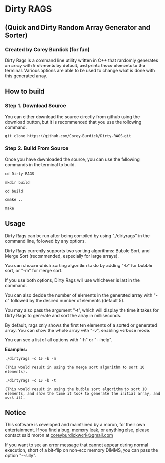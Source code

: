 # Dirty RAGS
## (Quick and Dirty Random Array Generator and Sorter)
### Created by Corey Burdick (for fun)

Dirty Rags is a command line utility written in C++ that randomly generates an array with 5 elements by default, and prints those elements
to the terminal. Various options are able to be used to change what is done with this generated array. 

## How to build

### Step 1. Download Source

You can either download the source directly from github using the download button, but it is recommended that you use the following command.

```
git clone https://github.com/Corey-Burdick/Dirty-RAGS.git
```
### Step 2. Build From Source

Once you have downloaded the source, you can use the following commands in the terminal to build.

```
cd Dirty-RAGS

mkdir build

cd build

cmake ..

make
```

## Usage

Dirty Rags can be run after being compiled by using "./dirtyrags" in the command line, followed by any options.

Dirty Rags currently supports two soriting algorithms: Bubble Sort, and Merge Sort (recommended, especially for large arrays).

You can choose which sorting algorithm to do by adding "-b" for bubble sort, or "-m" for merge sort.

If you use both options, Dirty Rags will use whichever is last in the command.

You can also decide the number of elements in the generated array with "-c" followed by the desired number of elements (default 5).

You may also pass the argument "-t", which will display the time it takes for Dirty Rags to generate and sort the array in milliseconds.

By default, rags only shows the first ten elements of a sorted or generated array. You can show the whole array with "-v", enabling verbose mode.

You can see a list of all options with "-h" or "--help".

**Examples:**

```
./dirtyrags -c 10 -b -m

(This would result in using the merge sort algorithm to sort 10 elements).

./dirtyrags -c 10 -b -t

(This would result in using the bubble sort algorithm to sort 10 elements, and show the time it took to generate the initial array, and sort it).
```

## Notice
This software is developed and maintained by a moron, for their own entertainment. If you find a bug, memory leak, or anything else, please contact said
moron at coreyburdickwork@gmail.com

If you want to see an error message that cannot appear during normal execution, short of a bit-flip on non-ecc memory DIMMS, you can pass the option "--silly".
